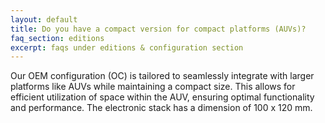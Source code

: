 ```yaml
---
layout: default
title: Do you have a compact version for compact platforms (AUVs)?
faq_section: editions
excerpt: faqs under editions & configuration section
---
```


Our OEM configuration (OC) is tailored to seamlessly integrate with larger platforms like AUVs while maintaining a compact size. This allows for efficient utilization of space within the AUV, ensuring optimal functionality and performance. The electronic stack has a dimension of 100 x 120 mm. 

